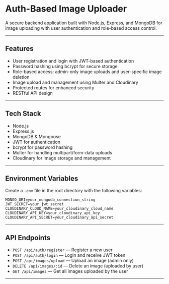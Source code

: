 # Auth-Based Image Uploader

A secure backend application built with Node.js, Express, and MongoDB for image uploading with user authentication and role-based access control.

---

## Features

- User registration and login with JWT-based authentication  
- Password hashing using bcrypt for secure storage  
- Role-based access: admin-only image uploads and user-specific image deletion  
- Image upload and management using Multer and Cloudinary  
- Protected routes for enhanced security  
- RESTful API design

---

## Tech Stack

- Node.js  
- Express.js  
- MongoDB & Mongoose  
- JWT for authentication  
- bcrypt for password hashing  
- Multer for handling multipart/form-data uploads  
- Cloudinary for image storage and management  

---

## Environment Variables

Create a `.env` file in the root directory with the following variables:

```env
MONGO_URI=your_mongodb_connection_string
JWT_SECRET=your_jwt_secret
CLOUDINARY_CLOUD_NAME=your_cloudinary_cloud_name
CLOUDINARY_API_KEY=your_cloudinary_api_key
CLOUDINARY_API_SECRET=your_cloudinary_api_secret
```

---

## API Endpoints

- `POST /api/auth/register` — Register a new user  
- `POST /api/auth/login` — Login and receive JWT token  
- `POST /api/images/upload` — Upload an image (admin only)  
- `DELETE /api/images/:id` — Delete an image (uploaded by user)  
- `GET /api/images` — Get all images uploaded by the user  

---
